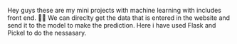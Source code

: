 Hey guys these are my mini projects with machine learning with includes front end.
🙂🙂 
We can direclty get the data that is entered in the website and send it to the model to make the prediction.
Here i have used Flask and Pickel to do the nessasary.
